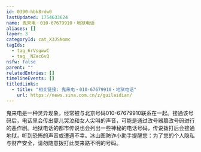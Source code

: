 ```yaml
---
id: 0390-hbk8rdw0
lastUpdated: 1754633624
name: 鬼来电・010-67679910・地狱电话
aliases: []
layer: 3
categoryId: cat_X3JSNomc
tagIds:
  - tag_6rVsgwwC
  - tag__NZec6vQ
nsfw: false
parent: ""
relatedEntries: []
timelineEvents: []
titledLinks:
  - title: "相关链接: 鬼来电・010-67679910・地狱电话"
    url: https://news.sina.com.cn/z/guilaidian/
---
```


鬼来电是一种灵异现象，经常被与北京号码010-67679910联系在一起。接通该号码后，电话里会传出婴儿哭泣和女人尖叫的声音，可能是通过改号器篡改号码进行的恶作剧。地狱电话的都市传说也会列出一些神秘的电话号码，传说拨打后会接通地狱，听到恐怖的声音或遭遇不幸。冰山图防诈小助手提醒您：为了您的个人隐私与财产安全，请勿随意拨打此类来路不明的号码。